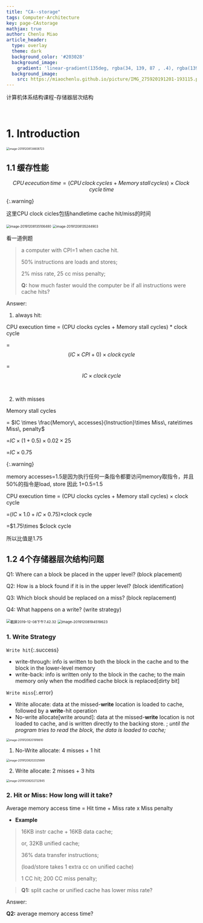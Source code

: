 ```yaml
---
title: "CA--storage"
tags: Computer-Architecture
key: page-CAstorage
mathjax: true
author: Chenlu Miao
article_header:
  type: overlay
  theme: dark
  background_color: '#203028'
  background_image:
    gradient: 'linear-gradient(135deg, rgba(34, 139, 87 , .4), rgba(139, 34, 139, .4))'
  background_image:
    src: https://miaochenlu.github.io/picture/IMG_275920191201-193115.png
---
```


计算机体系结构课程-存储器层次结构

<!--more-->

<style>
  .page__header .header__brand path {
    fill: rgba(255, 255, 255, .95);
  }
</style>

<br/>

# 1. Introduction

<img src="https://miaochenlu.github.io/picture/image-20191208134608723.png" alt="image-20191208134608723" style="zoom:50%;" />



## 1.1 缓存性能

$$CPU\, ececution\,time=(CPU\, clock\, cycles + Memory\, stall\, cycles)\times Clock\, cycle\, time$$

{:.warning}

这里CPU clock cicles包括handletime  cache hit/miss的时间

<img src="https://miaochenlu.github.io/picture/image-20191208135106480.png" alt="image-20191208135106480" style="zoom:60%;" />

<img src="https://miaochenlu.github.io/picture/image-20191208135244903.png" alt="image-20191208135244903" style="zoom:60%;" />



看一道例题

> a computer with CPI=1 when cache hit.  
>
> 50% instructions are loads and stores;
>
>  2% miss rate, 25 cc miss penalty;
>
> **Q:** how much faster would the computer be if all instructions were cache hits?

Answer:

1. always hit:

CPU execution time = (CPU clocks cycles + Memory stall cycles) * clock cycle

=$$(IC \times CPI + 0) \times clock\,cycle$$

=$$IC \times clock\, cycle$$

<br/>

2. with misses

Memory stall cycles

= $IC \times \frac{Memory\, accesses}{Instruction}\times Miss\, rate\times Miss\, penalty$

=$IC\times(1+0.5)\times 0.02\times 25$

=$IC\times 0.75$

{:.warning}

memory accesses=1.5是因为执行任何一条指令都要访问memory取指令，并且50%的指令是load, store 因此 1+0.5=1.5

CPU execution time = (CPU clocks cycles + Memory stall cycles) $\times$ clock cycle

=$(IC\times 1.0+IC\times 0.75)\times$clock cycle

=$1.75\times $clock cycle

所以比值是1.75



## 1.2 4个存储器层次结构问题

Q1: Where can a block be placed in the upper level? (block placement)

Q2: How is a block found if it is in the upper level? (block identification)

Q3: Which block should be replaced on a miss? (block replacement)

Q4: What happens on a write? (write strategy)

<img src="https://miaochenlu.github.io/picture/2019-12-08.7.42.32.png" alt="截屏2019-12-08下午7.42.32" style="zoom:67%;" />

<img src="https://miaochenlu.github.io/picture/image-20191208194519623.png" alt="image-20191208194519623" style="zoom: 67%;" />



### 1. Write Strategy

`Write hit`{:.success}

* write-through: info is written to both the block in the cache and to the block in the lower-level memory
* write-back: info is written only to the block in the cache;  to the main memory only when the modified cache block is replaced[dirty bit]

`Write miss`{:.error}

* Write allocate: data at the missed-**write** location is loaded to cache, followed by a **write**-hit operation  
* No-write allocate[write around]: data at the missed-**write** location is not loaded to cache, and is written directly to the backing store.  ;  *until the program tries to read the block, the data is loaded to cache;*



<img src="/Users/jones/Library/Application Support/typora-user-images/image-20191208201918610.png" alt="image-20191208201918610" style="zoom:50%;" />

1. No-Write allocate:  4 misses + 1 hit

<img src="/Users/jones/Library/Application Support/typora-user-images/image-20191208202025669.png" alt="image-20191208202025669" style="zoom:50%;" />

2. Write allocate:  2 misses + 3 hits

<img src="/Users/jones/Library/Application Support/typora-user-images/image-20191208202722945.png" alt="image-20191208202722945" style="zoom:50%;" />

### 2. Hit or Miss: How long will it take?

Average memory access time = Hit time + Miss rate x Miss penalty

* **Example**

> 16KB instr cache + 16KB data cache;
>
>  or, 32KB unified cache;
>
>  36% data transfer instructions;
>
>  (load/store takes 1 extra cc on unified cache)
>
> 1 CC hit; 200 CC miss penalty;

> **Q1:** split cache or unified cache has lower miss rate? 

Answer:

**Q2:** average memory access time?









